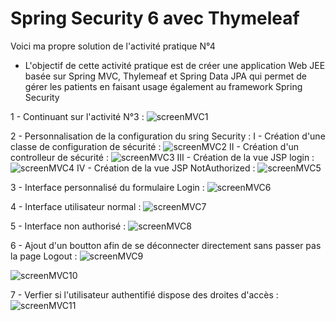 # Spring Security 6 avec Thymeleaf
Voici ma propre solution de l'activité pratique N°4

- L'objectif de cette activité pratique est de créer une application Web JEE basée sur Spring MVC, Thylemeaf et Spring Data JPA qui permet de gérer les patients en faisant usage également au framework Spring Security

1 - Continuant sur l'activité N°3 : 
![screenMVC1](https://user-images.githubusercontent.com/91842692/232930157-5f6f030e-7dd7-40f9-935b-47fe10a08df6.PNG)

2 - Personnalisation de la configuration du sring Security : 
       I - Création d'une classe de configuration de sécurité : 
       ![screenMVC2](https://user-images.githubusercontent.com/91842692/232934688-5a72233d-415f-415a-b52c-3b999ac2a1c0.PNG)
       II - Création d'un controlleur de sécurité : 
       ![screenMVC3](https://user-images.githubusercontent.com/91842692/232934973-e0dc46a5-b297-4df6-91e8-cef3be4da1f9.PNG)
       III - Création de la vue JSP login : 
       ![screenMVC4](https://user-images.githubusercontent.com/91842692/232935384-1a17b610-d054-4c55-ba09-03059321527f.PNG)
       IV - Création de la vue JSP NotAuthorized : 
       ![screenMVC5](https://user-images.githubusercontent.com/91842692/232935475-69c4ce56-45b8-4bbb-8cda-861bb144821e.PNG)
       
3 - Interface personnalisé du formulaire Login : 
![screenMVC6](https://user-images.githubusercontent.com/91842692/232935671-a8ea5490-0fa0-4a95-bcf3-082b9b67d054.PNG)

4 - Interface utilisateur normal : 
![screenMVC7](https://user-images.githubusercontent.com/91842692/232935911-25d60549-dab7-4d23-a2c3-563ff4833223.PNG)

5 - Interface non authorisé : 
![screenMVC8](https://user-images.githubusercontent.com/91842692/232936239-b5b1be36-106c-4da3-a1b5-95b340af41af.PNG)

6 - Ajout d'un boutton afin de se déconnecter directement sans passer pas la page Logout : 
![screenMVC9](https://user-images.githubusercontent.com/91842692/232936631-0ac909da-f1ad-49d9-a52a-dee24e285290.PNG)

![screenMVC10](https://user-images.githubusercontent.com/91842692/232937052-2807907a-eef1-4b78-826b-99373abdfd67.PNG)

7 - Verfier si l'utilisateur authentifié dispose des droites d'accès : 
![screenMVC11](https://user-images.githubusercontent.com/91842692/232937462-276afd3b-d125-4ce9-af88-f46e2f5c44da.PNG)


